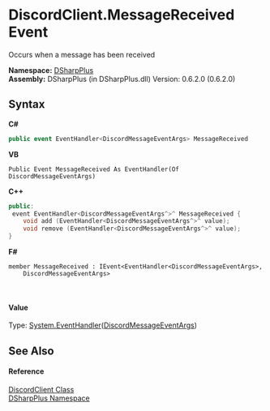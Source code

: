 # DiscordClient.MessageReceived Event
 

Occurs when a message has been received

**Namespace:**&nbsp;<a href="503971eb-de5e-a570-9922-de9500a9b1cc">DSharpPlus</a><br />**Assembly:**&nbsp;DSharpPlus (in DSharpPlus.dll) Version: 0.6.2.0 (0.6.2.0)

## Syntax

**C#**<br />
``` C#
public event EventHandler<DiscordMessageEventArgs> MessageReceived
```

**VB**<br />
``` VB
Public Event MessageReceived As EventHandler(Of DiscordMessageEventArgs)
```

**C++**<br />
``` C++
public:
 event EventHandler<DiscordMessageEventArgs^>^ MessageReceived {
	void add (EventHandler<DiscordMessageEventArgs^>^ value);
	void remove (EventHandler<DiscordMessageEventArgs^>^ value);
}
```

**F#**<br />
``` F#
member MessageReceived : IEvent<EventHandler<DiscordMessageEventArgs>,
    DiscordMessageEventArgs>

```

<br />

#### Value
Type: <a href="http://msdn2.microsoft.com/en-us/library/db0etb8x" target="_blank">System.EventHandler</a>(<a href="9c7889da-8edb-9c6e-0fc0-b5ea74a05991">DiscordMessageEventArgs</a>)

## See Also


#### Reference
<a href="8f8cbf24-03e9-53cc-389f-2ba10a699065">DiscordClient Class</a><br /><a href="503971eb-de5e-a570-9922-de9500a9b1cc">DSharpPlus Namespace</a><br />